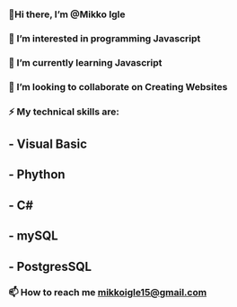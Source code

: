 ### 👋Hi there, I’m @Mikko Igle

### 👀 I’m interested in programming Javascript 

### 🌱 I’m currently learning Javascript

### 💞️ I’m looking to collaborate on Creating Websites

### ⚡ My technical skills are:
## - Visual Basic
## - Phython
## - C#
## - mySQL
## - PostgresSQL
### 📫 How to reach me mikkoigle15@gmail.com
